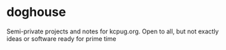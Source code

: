 doghouse
========

Semi-private projects and notes for kcpug.org.  Open to all, but not exactly ideas or software ready for prime time
